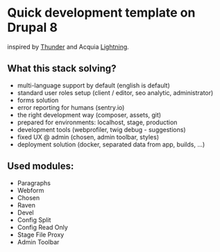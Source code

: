 # Quick development template on Drupal 8

inspired by [Thunder](https://www.drupal.org/project/thunder) and Acquia [Lightning](https://www.drupal.org/project/lightning).

## What this stack solving?

- multi-language support by default (english is default)
- standard user roles setup (client / editor, seo analytic, administrator)
- forms solution
- error reporting for humans (sentry.io)
- the right development way (composer, assets, git)
- prepared for environments: localhost, stage, production
- development tools (webprofiler, twig debug - suggestions)
- fixed UX @ admin (chosen, admin toolbar, styles)
- deployment solution (docker, separated data from app, builds, ...)

## Used modules:

- Paragraphs
- Webform
- Chosen
- Raven
- Devel
- Config Split
- Config Read Only
- Stage File Proxy
- Admin Toolbar